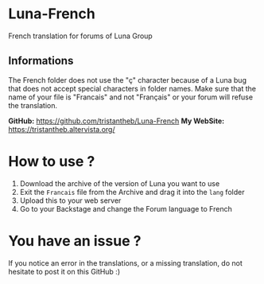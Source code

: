 # Luna-French
French translation for forums of Luna Group

## Informations
The French folder does not use the "ç" character because of a Luna bug that does not accept special characters in folder names.
Make sure that the name of your file is "Francais" and not "Français" or your forum will refuse the translation.

**GitHub:** https://github.com/tristantheb/Luna-French
**My WebSite:** https://tristantheb.altervista.org/

# How to use ?

1. Download the archive of the version of Luna you want to use
2. Exit the `Francais` file from the Archive and drag it into the `lang` folder
3. Upload this to your web server
4. Go to your Backstage and change the Forum language to French

# You have an issue ?
If you notice an error in the translations, or a missing translation, do not hesitate to post it on this GitHub :)